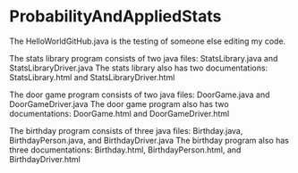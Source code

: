 # ProbabilityAndAppliedStats
The HelloWorldGitHub.java is the testing of someone else editing my code.

The stats library program consists of two java files: StatsLibrary.java and StatsLibraryDriver.java 
The stats library also has two documentations: StatsLibrary.html and StatsLibraryDriver.html

The door game program consists of two java files: DoorGame.java and DoorGameDriver.java
The door game program also has two documentations: DoorGame.html and DoorGameDriver.html

The birthday program consists of three java files: Birthday.java, BirthdayPerson.java, and BirthdayDriver.java
The birthday program also has three documentations: Birthday.html, BirthdayPerson.html, and BirthdayDriver.html
